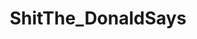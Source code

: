 ---
title: ShitThe_DonaldSays
crosslinks:
- The_Donald
- MassdropBot
- youtubefactsbot
- EnoughTrumpSpam
- AskThe_Donald
- shitthedonladsayssays
- TheRightBoycott
- quityourbullshit
- badhistory
- AskTrumpSupporters
- conspiracy
- pics
- technology
- all
- creepyPMs
- hillaryclinton
- aww
- Republican
- BannedFromThe_Donald
- Fuckthealtright
---
